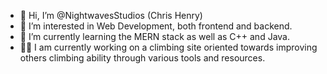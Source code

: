 - 👋 Hi, I’m @NightwavesStudios (Chris Henry)
- 👀 I’m interested in Web Development, both frontend and backend.
- 🌱 I’m currently learning the MERN stack as well as C++ and Java.
- 🧑‍💻 I am currently working on a climbing site oriented towards improving others climbing ability through various tools and resources.

<!---
NightwavesStudios/NightwavesStudios is a ✨ special ✨ repository because its `README.md` (this file) appears on your GitHub profile.
You can click the Preview link to take a look at your changes.
--->
